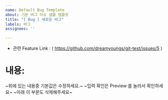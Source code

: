 ```yaml
---
name: Default Bug Template
about: 기본 버그 이슈 샘플 템플릿
title: "[ Bug ] 새로운 버그"
labels: 버그
assignees: ''

---
```


- 관련 Feature Link : ( https://github.com/dreamyoungs/git-test/issues/5 )

# 내용:





~위에 있는 내용중 기본값은 수정하세요.~
~입력 확인은 Preview 를 눌러서 확인하세요~
~아래 이 부분도 삭제해주세요~
